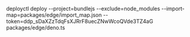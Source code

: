 deployctl deploy --project=bundlejs --exclude=node_modules --import-map=packages/edge/import_map.json --token=ddp_sDaXZzTdqFsXJRrF8uecZNwWcoQVde3TZ4aG  packages/edge/deno.ts